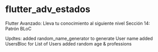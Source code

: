 # flutter_adv_estados


Flutter Avanzado: Lleva tu conocimiento al siguiente nivel
Sección 14: Patrón BLoC


Updtes: 
added random_name_generator to generate User name
added UsersBloc for List of Users
added random age & professions



